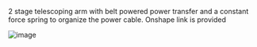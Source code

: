 2 stage telescoping arm with belt powered power transfer and a constant force spring to organize the power cable. Onshape link is provided

![image](https://github.com/user-attachments/assets/ce05f106-a3d1-446d-aa1e-af54b8a4959d)
